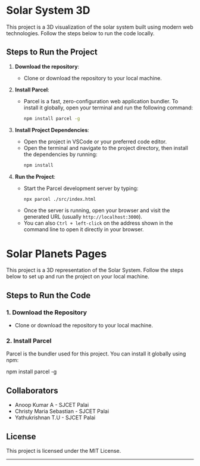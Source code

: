 # Solar System 3D

This project is a 3D visualization of the solar system built using modern web technologies. Follow the steps below to run the code locally.

## Steps to Run the Project

1. **Download the repository**:
   - Clone or download the repository to your local machine.

2. **Install Parcel**:
   - Parcel is a fast, zero-configuration web application bundler. To install it globally, open your terminal and run the following command:
     ```bash
     npm install parcel -g
     ```

3. **Install Project Dependencies**:
   - Open the project in VSCode or your preferred code editor.
   - Open the terminal and navigate to the project directory, then install the dependencies by running:
     ```bash
     npm install
     ```

4. **Run the Project**:
   - Start the Parcel development server by typing:
     ```bash
     npx parcel ./src/index.html
     ```
   - Once the server is running, open your browser and visit the generated URL (usually `http://localhost:3000`).
   - You can also `Ctrl + left-click` on the address shown in the command line to open it directly in your browser.


# Solar Planets Pages

This project is a 3D representation of the Solar System. Follow the steps below to set up and run the project on your local machine.

## Steps to Run the Code

### 1. Download the Repository
- Clone or download the repository to your local machine.

### 2. Install Parcel
Parcel is the bundler used for this project. You can install it globally using npm:

npm install parcel -g

## Collaborators
- Anoop Kumar A           - SJCET Palai
- Christy Maria Sebastian - SJCET Palai
- Yathukrishnan T.U       - SJCET Palai


## License

This project is licensed under the MIT License.

---

